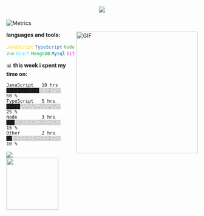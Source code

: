 <h1 align="center"> <a href="https://sunguoqi.com/"> <img src="https://readme-typing-svg.herokuapp.com/?lines=console.log(%22Hello%2C%20World!%22);汪汪祝您今天愉快!&center=true&size=27"> </a> </h1>

![Metrics](https://metrics.lecoq.io/wanglinglei?template=classic&isocalendar=1&languages=1&topics=1&stars=1&habits=1&followup=1&activity=1&isocalendar.duration=half-year&languages.limit=8&languages.threshold=0%25&languages.colors=github&languages.sections=most-used&languages.indepth=false&languages.analysis.timeout=15&languages.categories=markup%2C%20programming&languages.recent.categories=markup%2C%20programming&languages.recent.load=300&languages.recent.days=14&topics.mode=starred&topics.sort=stars&topics.limit=15&stars.limit=4&habits.from=200&habits.days=14&habits.facts=true&habits.charts=false&habits.charts.type=classic&habits.trim=false&followup.sections=repositories&followup.indepth=false&activity.limit=5&activity.load=300&activity.days=14&activity.visibility=all&activity.timestamps=false&activity.filter=all&config.timezone=Asia%2FShanghai)


  <img align="right" alt="GIF" src="https://gw.alipayobjects.com/mdn/rms_b5bea5/afts/img/A*mc04QbfJ3wYAAAAAAAAAAAAAARQnAQ" width="320" height="320" />

**languages and tools:**  

<code><font color=gold>JavaScript</font></code>
<code><font color=#337ab7>TypeScript</font></code>
<code><font color=#5fa04e>Node</font></code>
<code><font color=#42b983>Vue</font></code>
<code><font color=#61dafb>React</font></code>
<code><font color=#13aa52>MongoDB</font></code>
<code><font color=#0074a3>Mysql</font></code>
<code><font color=#f0e>Git</font></code>
<!--  
<code><img height="20" src="https://raw.githubusercontent.com/github/explore/80688e429a7d4ef2fca1e82350fe8e3517d3494d/topics/vue/vue.png"></code>
-->
📊 **this week i spent my time on:**
<!--START_SECTION:waka-->

```text
JavaScript   10 hrs          ████████████░░░░░░░░     60 %
TypeScript   5 hrs           █████░░░░░░░░░░░░░░░     25 %
Node         3 hrs           ███░░░░░░░░░░░░░░░░░     15 %
Other        2 hrs           ██░░░░░░░░░░░░░░░░░░     10 %
```

<!--END_SECTION:waka-->


<div align="left"> <img src="https://github-readme-stats.vercel.app/api/top-langs/?username=wanglinglei&hide_title=true&hide_border=true&layout=compact&langs_count=6&text_color=000&icon_color=fff&bg_color=0,52fa5a,4dfcff,c64dff&theme=graywhite" /> </div>
<div align="left"> <img height="137px"  src="https://github-readme-stats.vercel.app/api?username=wanglinglei&hide_title=true&hide_border=true&show_icons=trueline_height=21&text_color=000&icon_color=000&bg_color=0,ea6161,ffc64d,fffc4d,52fa5a&theme=graywhite" /> </div>
